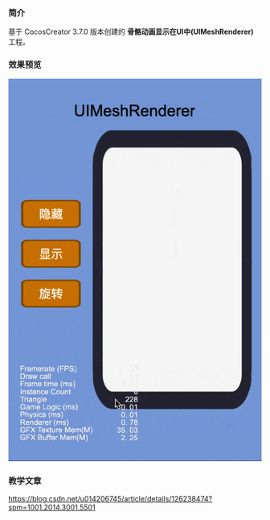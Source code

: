 ### 简介
基于 CocosCreator 3.7.0 版本创建的 **骨骼动画显示在UI中(UIMeshRenderer)** 工程。

### 效果预览
![image](../../../gif/202201/2022012002.gif)

### 教学文章
https://blog.csdn.net/u014206745/article/details/126238474?spm=1001.2014.3001.5501